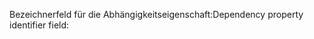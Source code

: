 <span data-ttu-id="1bb24-101">Bezeichnerfeld für die Abhängigkeitseigenschaft:</span><span class="sxs-lookup"><span data-stu-id="1bb24-101">Dependency property identifier field:</span></span>
